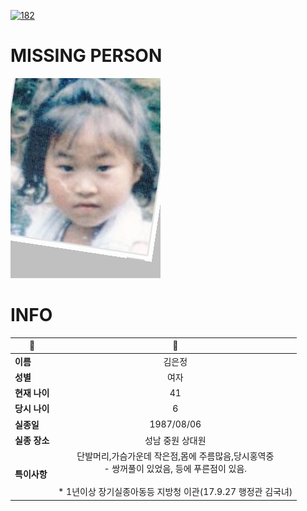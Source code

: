 [![182](https://img.shields.io/badge/%EC%8B%A4%EC%A2%85%EC%8B%A0%EA%B3%A0%EB%8A%94%20%EA%B5%AD%EB%B2%88%EC%97%86%EC%9D%B4-182-blue)](http://safe182.go.kr/index.do)

# MISSING PERSON

<img src="./missing_person.jpg">

# INFO

|🔑|💎|
|--|:--:|
|**이름**|김은정|
|**성별**|여자|
|**현재 나이**|41|
|**당시 나이**|6|
|**실종일**|1987/08/06|
|**실종 장소**|성남 중원 상대원|
|**특이사항**|단발머리,가슴가운데 작은점,몸에 주름많음,당시홍역중</br>- 쌍꺼풀이 있었음, 등에 푸른점이 있음.</br></br>* 1년이상 장기실종아동등 지방청 이관(17.9.27 행정관 김국녀)|
